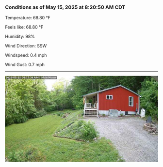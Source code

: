 ### Conditions as of May 15, 2025 at 8:20:50 AM CDT 

Temperature: 68.80 &deg;F

Feels like: 68.80 &deg;F

Humidity: 98%

Wind Direction: SSW

Windspeed: 0.4 mph

Wind Gust: 0.7 mph

---

<img src="./images/latest.jpeg"/>

